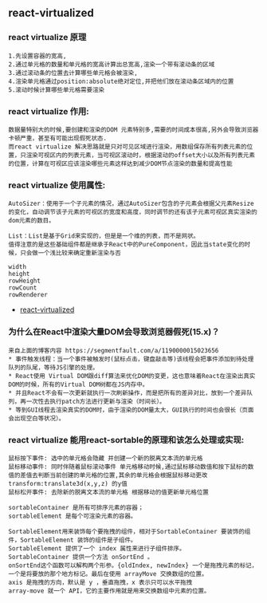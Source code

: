 ## react-virtualized

### react virtualize 原理
```
1.先设置容器的宽高,
2.通过单元格的数量和单元格的宽高计算出总宽高,渲染一个带有滚动条的区域
3.通过滚动条的位置去计算哪些单元格会被渲染,
4.渲染单元格通过position:absolute绝对定位,并把他们放在滚动条区域内的位置
5.滚动时候计算哪些单元格需要渲染
```

### react virtualize 作用:
```
数据量特别大的时候,要创建和渲染的DOM 元素特别多,需要的时间成本很高,另外会导致浏览器卡顿严重，甚至有可能出现假死状态.
而react virtualize 解决思路就是只对可见区域进行渲染，用数组保存所有列表元素的位置，只渲染可视区内的列表元素，当可视区滚动时，根据滚动的offset大小以及所有列表元素的位置，计算在可视区应该渲染哪些元素这样达到减少DOM节点渲染的数量和提高性能
```

### react virtualize 使用属性:
```
AutoSizer：使用于一个子元素的情况，通过AutoSizer包含的子元素会根据父元素Resize的变化，自动调节该子元素的可视区的宽度和高度，同时调节的还有该子元素可视区真实渲染的dom元素的数目。

List：List是基于Grid来实现的，但是是一个维的列表，而不是网状。
值得注意的是这些基础组件都是继承于React中的PureComponent，因此当state变化的时候，只会做一个浅比较来确定重新渲染与否

width
height
rowHeight
rowCount
rowRenderer
```

-  [react-virtualized](https://segmentfault.com/a/1190000015023656)
### 为什么在React中渲染大量DOM会导致浏览器假死(15.x)？
```
来自上面的博客内容 https://segmentfault.com/a/1190000015023656
* 事件触发线程：当一个事件被触发时(鼠标点击，键盘敲击等)该线程会把事件添加到待处理队列的队尾，等待JS引擎的处理。
* React使用 Virtual DOM跟diff算法来优化DOM的变更，这也意味着React在渲染出真实DOM的时候，所有的Virtual DOM树都在JS内存中。
* 并且React不会有一次更新就执行一次刷新操作，而是把所有的差异对比，放到一个差异队列，再一次性去执行patch方法进行更新与渲染（时间长）。
* 等到GUI线程去渲染真实的DOM时，由于渲染的DOM量太大，GUI执行的时间也会很长（页面会出现空白等状况）。
```

### react virtualize 能用react-sortable的原理和该怎么处理或实现:
```
鼠标按下事件: 选中的单元格会隐藏 并创建一个新的脱离文本流的单元格
鼠标移动事件: 同时伴随着鼠标滚动事件 单元格移动时候,通过鼠标移动数值和按下鼠标的数值的差值去判断当前创建的单元格的位置,其余的单元格会根据鼠标移动更改 transform:translate3d(x,y,z) 的y值
鼠标松开事件: 去除新的脱离文本流的单元格 根据移动的值更新单元格位置

sortableContainer 是所有可排序元素的容器；
sortableElement 是每个可渲染元素的容器。
 
SortableElement用来装饰每个要拖拽的组件，相对于SortableContainer 要装饰的组件，SortableElement 装饰的组件是子组件。
SortableElement 提供了一个 index 属性来进行子组件排序。
SortableContainer 提供一个方法 onSortEnd 。
onSortEnd这个函数可以解构两个形参。{oldIndex, newIndex} 一个是拖拽元素的标记，一个是将要放的那个地方标记。最后在使用 arrayMove 交换数组的位置。
axis 是拖拽的方向，默认是 y ，垂直拖拽，x 表示只可以水平拖拽
array-move 就一个 API，它的主要作用就是用来交换数组中元素的位置。
```


